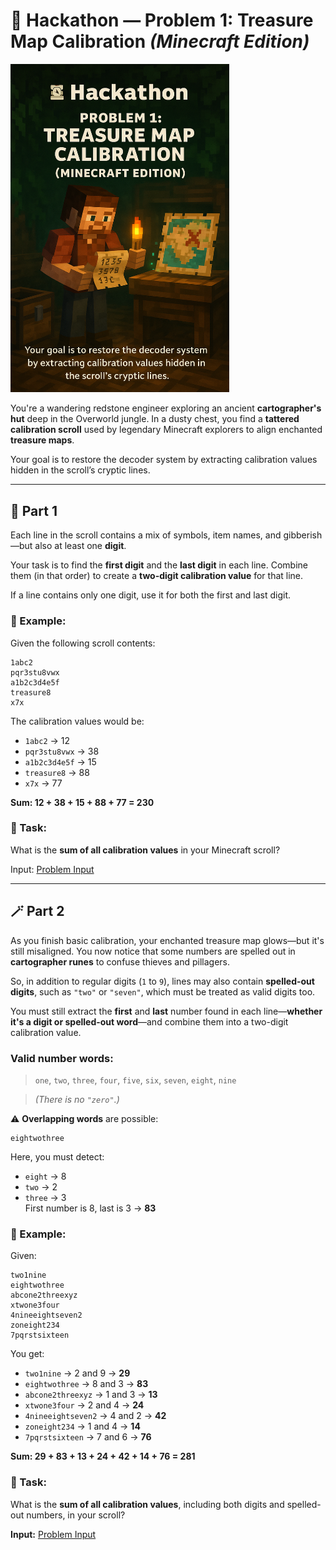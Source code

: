 # 🧭 Hackathon — Problem 1: Treasure Map Calibration *(Minecraft Edition)*

<img src="img/problem1.png" alt="Minecraft Problem 1" width="350"/>

You're a wandering redstone engineer exploring an ancient **cartographer's hut** deep in the Overworld jungle. In a dusty chest, you find a **tattered calibration scroll** used by legendary Minecraft explorers to align enchanted **treasure maps**.

Your goal is to restore the decoder system by extracting calibration values hidden in the scroll’s cryptic lines.

---

## 🧱 Part 1

Each line in the scroll contains a mix of symbols, item names, and gibberish—but also at least one **digit**.

Your task is to find the **first digit** and the **last digit** in each line. Combine them (in that order) to create a **two-digit calibration value** for that line.

If a line contains only one digit, use it for both the first and last digit.

### 🧪 Example:

Given the following scroll contents:

```
1abc2
pqr3stu8vwx
a1b2c3d4e5f
treasure8
x7x
```

The calibration values would be:
- `1abc2` → 12  
- `pqr3stu8vwx` → 38  
- `a1b2c3d4e5f` → 15  
- `treasure8` → 88  
- `x7x` → 77  

**Sum: 12 + 38 + 15 + 88 + 77 = 230**

### 🎯 Task:

What is the **sum of all calibration values** in your Minecraft scroll?

Input: [Problem Input](problem_1_input.txt)

---

## 🪄 Part 2

As you finish basic calibration, your enchanted treasure map glows—but it's still misaligned. You now notice that some numbers are spelled out in **cartographer runes** to confuse thieves and pillagers.

So, in addition to regular digits (`1` to `9`), lines may also contain **spelled-out digits**, such as `"two"` or `"seven"`, which must be treated as valid digits too.

You must still extract the **first** and **last** number found in each line—**whether it's a digit or spelled-out word**—and combine them into a two-digit calibration value.

### Valid number words:

> `one`, `two`, `three`, `four`, `five`, `six`, `seven`, `eight`, `nine`

> *(There is no `"zero"`.)*

⚠️ **Overlapping words** are possible:
```
eightwothree
```
Here, you must detect:
- `eight` → 8  
- `two` → 2  
- `three` → 3  
First number is 8, last is 3 → **83**

### 🧪 Example:

Given:
```
two1nine  
eightwothree  
abcone2threexyz  
xtwone3four  
4nineeightseven2  
zoneight234  
7pqrstsixteen
```

You get:
- `two1nine` → 2 and 9 → **29**  
- `eightwothree` → 8 and 3 → **83**  
- `abcone2threexyz` → 1 and 3 → **13**  
- `xtwone3four` → 2 and 4 → **24**  
- `4nineeightseven2` → 4 and 2 → **42**  
- `zoneight234` → 1 and 4 → **14**  
- `7pqrstsixteen` → 7 and 6 → **76**

**Sum: 29 + 83 + 13 + 24 + 42 + 14 + 76 = 281**

### 🎯 Task:

What is the **sum of all calibration values**, including both digits and spelled-out numbers, in your scroll?

**Input:** [Problem Input](problem_1_input.txt)
